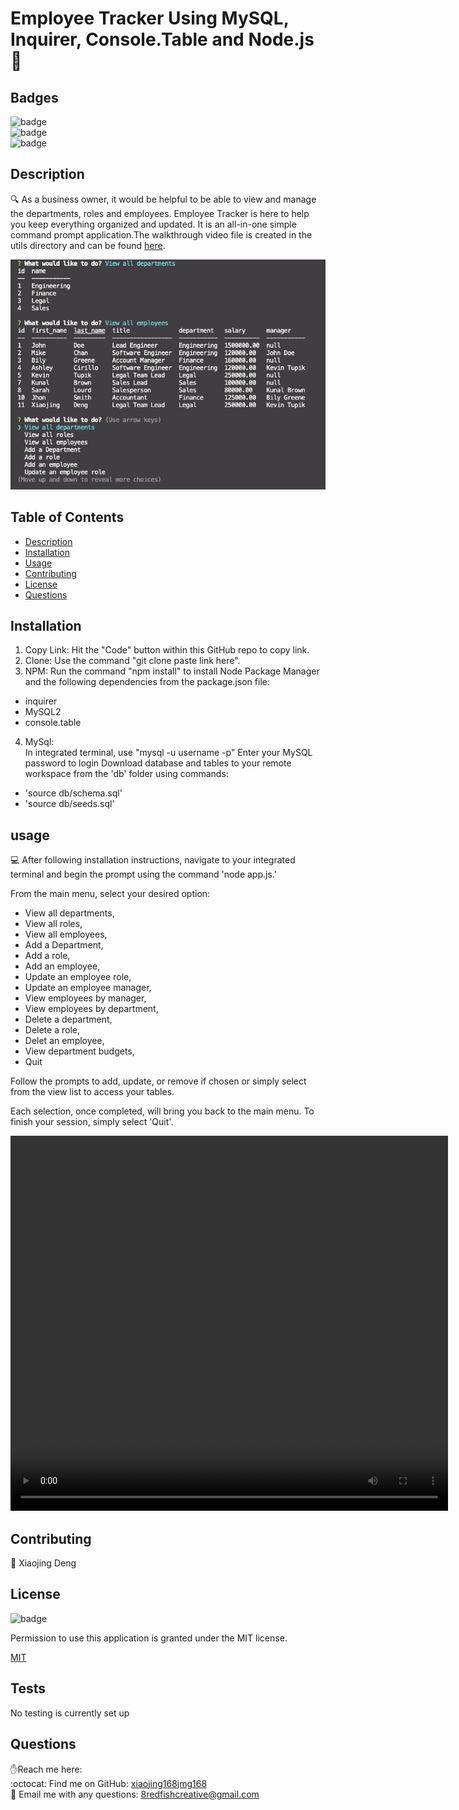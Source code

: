 <h1>Employee Tracker Using MySQL, Inquirer, Console.Table and Node.js👋</h1>

## Badges
![badge](https://img.shields.io/github/languages/top/xiaojing168jmg168/employee-tracker)
<br> 
![badge](https://img.shields.io/github/languages/count/xiaojing168jmg168/employee-tracker)
<br>
![badge](https://img.shields.io/badge/license-MIT-brightgreen)


## Description
🔍 As a business owner, it would be helpful to be able to view and manage the departments, roles and employees. Employee Tracker is here to help you keep everything organized and updated. It is an all-in-one simple command prompt application.The walkthrough video file is created in the utils directory and can be found [here](utils/employee-tracker2.mp4).

![screenshot](utils/screenshot.jpg)

## Table of Contents
- [Description](#description)
- [Installation](#installation)
- [Usage](#usage)
- [Contributing](#contributing)
- [License](#license)
- [Questions](#questions)


## Installation
1. Copy Link: Hit the "Code" button within this GitHub repo to  copy link.<br/>
2. Clone: Use the command "git clone paste link here".<br/>
3. NPM: Run the command "npm install" to install Node Package  Manager and the following dependencies from the package.json file:<br/>
-  inquirer<br/>
-  MySQL2<br/>
-  console.table<br/>
4. MySql:<br/>
In integrated terminal, use "mysql -u username -p"
Enter your MySQL password to login
Download database and tables to your remote workspace from the 'db' folder using commands:<br/>
-  'source db/schema.sql'<br/>
- 'source db/seeds.sql'
   


## usage
💻 After following installation instructions, navigate to your integrated terminal and begin the prompt using the command 'node app.js.'

From the main menu, select your desired option:

- View all departments,
- View all roles,
- View all employees,
- Add a Department,
- Add a role,
- Add an employee,
- Update an employee role,
- Update an employee manager,
- View employees by manager,
- View employees by department,  
- Delete a department,
- Delete a role,
- Delet an employee,
- View department budgets,
- Quit

Follow the prompts to add, update, or remove if chosen or simply select from the view list to access your tables.

Each selection, once completed, will bring you back to the main menu. To finish your session, simply select 'Quit'.

<video  width="700" height="600" controls>
  <source src="utils/employee-tracker2.mp4" type="video/mp4">
</video>

## Contributing
👥 Xiaojing Deng


## License

![badge](https://img.shields.io/badge/license-MIT-brightgreen)</br>
<p>Permission to use this application is granted under the MIT license.</p>
 
[MIT](https://choosealicense.com/licenses/mit)



## Tests
No testing is currently set up

## Questions
✋Reach me here:<br/>
:octocat: Find me on GitHub: [xiaojing168jmg168](https://github.com/xiaojing168jmg168)<br/>
📩 Email me with any questions: 8redfishcreative@gmail.com




